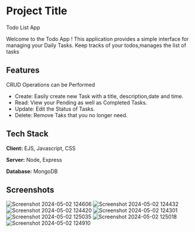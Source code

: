 
# Project Title
Todo List App

Welcome to the Todo App ! This application provides a simple interface for managing your Daily Tasks. 
Keep tracks of your todos,manages the list of tasks
## Features

CRUD Operations can be Performed


- Create: Easily create new Task with a title, description,date and time.
- Read: View your Pending as well as Completed Tasks.
- Update: Edit the Status of Tasks.
- Delete: Remove Taks that you no longer need.

## Tech Stack

**Client:** EJS, Javascript, CSS

**Server:** Node, Express

**Database:** MongoDB

## Screenshots

![Screenshot 2024-05-02 124606](https://github.com/anurajsingh416/Todo-app/assets/112105681/b5d1b25b-7fc8-4ab2-b669-61ad67df3dcd)
![Screenshot 2024-05-02 124432](https://github.com/anurajsingh416/Todo-app/assets/112105681/b8e27979-aca6-46f4-b2ff-0bf8a2b3aa87)
![Screenshot 2024-05-02 124420](https://github.com/anurajsingh416/Todo-app/assets/112105681/25470c5d-d381-4045-92a3-c13a0562fc72)
![Screenshot 2024-05-02 124301](https://github.com/anurajsingh416/Todo-app/assets/112105681/070baa89-67c3-4e3c-9955-795d2e9d9942)
![Screenshot 2024-05-02 125035](https://github.com/anurajsingh416/Todo-app/assets/112105681/66227454-c587-44fc-8202-9d7e9ff8c4db)
![Screenshot 2024-05-02 125018](https://github.com/anurajsingh416/Todo-app/assets/112105681/811fdb6c-30c6-4d96-86fe-aeb5a4b45dd7)
![Screenshot 2024-05-02 124910](https://github.com/anurajsingh416/Todo-app/assets/112105681/68e9e352-7cd8-40ff-bad7-60f76b9c6691)

